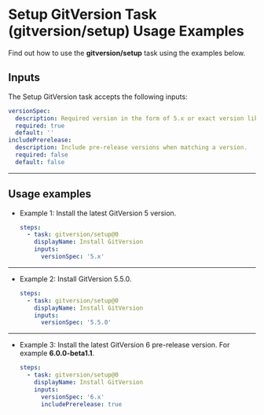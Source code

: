 # Setup GitVersion Task (gitversion/setup) Usage Examples

Find out how to use the **gitversion/setup** task using the examples below.

## Inputs

The Setup GitVersion task accepts the following inputs:

```yaml
versionSpec:
  description: Required version in the form of 5.x or exact version like 5.0.0.
  required: true
  default: ''
includePrerelease:
  description: Include pre-release versions when matching a version.
  required: false
  default: false
```

---

## Usage examples

- Example 1: Install the latest GitVersion 5 version.

    ```yaml
    steps:
      - task: gitversion/setup@0
        displayName: Install GitVersion
        inputs:
          versionSpec: '5.x'
    ```

---

- Example 2: Install GitVersion 5.5.0.

    ```yaml
    steps:
      - task: gitversion/setup@0
        displayName: Install GitVersion
        inputs:
          versionSpec: '5.5.0'
    ```

---

- Example 3: Install the latest GitVersion 6 pre-release version.  For example **6.0.0-beta1.1**.

    ```yaml
    steps:
      - task: gitversion/setup@0
        displayName: Install GitVersion
        inputs:
          versionSpec: '6.x'
          includePrerelease: true
    ```
